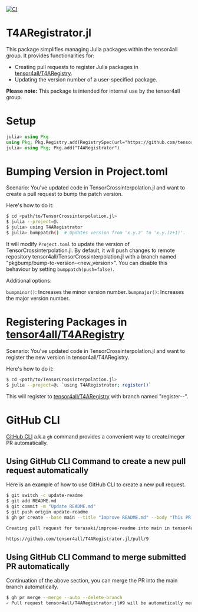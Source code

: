 [![CI](https://github.com/tensor4all/T4ARegistrator.jl/actions/workflows/CI.yml/badge.svg)](https://github.com/tensor4all/T4ARegistrator.jl/actions/workflows/CI.yml)

# T4ARegistrator.jl

This package simplifies managing Julia packages within the tensor4all group. It provides functionalities for:

- Creating pull requests to register Julia packages in [tensor4all/T4ARegistry](https://github.com/tensor4all/T4ARegistry).
- Updating the version number of a user-specified package.

**Please note:** This package is intended for internal use by the tensor4all group.

# Setup

```julia
julia> using Pkg
using Pkg; Pkg.Registry.add(RegistrySpec(url="https://github.com/tensor4all/T4ARegistry.git"))
julia> using Pkg; Pkg.add("T4ARegistrator")
```

# Bumping Version in Project.toml

Scenario: You've updated code in TensorCrossinterpolation.jl and want to create a pull request to bump the patch version.

Here's how to do it:

```sh
$ cd <path/to/TensorCrossinterpolation.jl>
$ julia --project=@.
$ julia> using T4ARegistrator
$ julia> bumppatch()  # Updates version from 'x.y.z' to 'x.y.(z+1)'.
```

It will modify `Project.toml` to update the version of TensorCrossinterpolation.jl. By default, it will push changes to remote repository tensor4all/TensorCrossinterpolation.jl with a branch named "pkgbump/bump-to-version-<new_version>". You can disable this behaviour by setting `bumppatch(push=false)`.

Additional options:

`bumpminor()`: Increases the minor version number.
`bumpmajor()`: Increases the major version number.

# Registering Packages in [tensor4all/T4ARegistry](https://github.com/tensor4all/T4ARegistry)

Scenario: You've updated code in TensorCrossinterpolation.jl and want to register the new version in tensor4all/T4ARegistry.

Here's how to do it:

```sh
$ cd <path/to/TensorCrossinterpolation.jl>
$ julia --project=@. `using T4ARegistrator; register()`
```

This will register to [tensor4all/T4ARegistry](https://github.com/tensor4all/T4ARegistry) with branch named "register-<package name>-<new version>".

# GitHub CLI

[GitHub CLI](https://cli.github.com/) a.k.a `gh` command provides a convenient way to create/meger PR automatically.

## Using GitHub CLI Command to create a new pull request automatically

Here is an example of how to use GitHub CLI to create a new pull request.

```sh
$ git switch -c update-readme
$ git add README.md
$ git commit -m "Update README.md"
$ git push origin update-readme
$ gh pr create --base main --title "Improve README.md" --body "This PR updates README.md"

Creating pull request for terasaki/improve-readme into main in tensor4all/T4ARegistrator.jl

https://github.com/tensor4all/T4ARegistrator.jl/pull/9
```

## Using GitHub CLI Command to merge submitted PR automatically

Continuation of the above section, you can merge the PR into the main branch automatically.

```sh
$ gh pr merge --merge --auto --delete-branch
✓ Pull request tensor4all/T4ARegistrator.jl#9 will be automatically merged when all requirements are met
```
